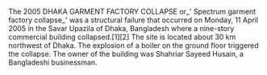 The 2005 DHAKA GARMENT FACTORY COLLAPSE or_' Spectrum garment factory collapse_' was a structural failure that occurred on Monday, 11 April 2005 in the Savar Upazila of Dhaka, Bangladesh where a nine-story commercial building collapsed.[1][2] The site is located about 30 km northwest of Dhaka. The explosion of a boiler on the ground floor triggered the collapse. The owner of the building was Shahriar Sayeed Husain, a Bangladeshi businessman.
